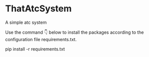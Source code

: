 # ThatAtcSystem
A simple atc system

Use the command 👇 below to install the packages according to the configuration file requirements.txt.

pip install -r requirements.txt
